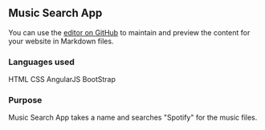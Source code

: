 ## Music Search App

You can use the [editor on GitHub](https://github.com/swapnildeshmane/Music-Search-App/edit/master/README.md) to maintain and preview the content for your website in Markdown files.

### Languages used

HTML
CSS
AngularJS
BootStrap

### Purpose

Music Search App takes a name and searches "Spotify" for the music files.
